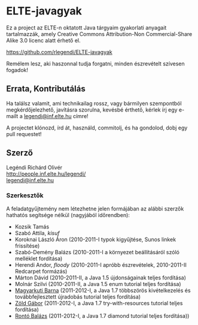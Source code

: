 # ELTE-javagyak #
Ez a project az ELTE-n oktatott Java tárgyaim gyakorlati anyagait tartalmazzák,
amely Creative Commons Attribution-Non Commercial-Share Alike 3.0 licenc alatt
érhető el.

<https://github.com/rlegendi/ELTE-javagyak>

Remélem lesz, aki haszonnal tudja forgatni, minden észrevételt szívesen fogadok!

## Errata, Kontributálás ##
Ha találsz valamit, ami technikailag rossz, vagy bármilyen szempontból
megkérdőjelezhető, javításra szorulna, kevésbé érthető, kérlek írj egy e-mailt
a <legendi@inf.elte.hu> címre!

A projectet klónozd, írd át, használd, commitolj, és ha gondolod, dobj egy pull
requestet!

## Szerző ##
Legéndi Richárd Olivér  
<http://people.inf.elte.hu/legendi/>  
<legendi@inf.elte.hu>

### Szerkesztők ###
A feladatgyűjtemény nem létezhetne jelen formájában az alábbi szerzők hathatós
segítsége nélkül (nagyjából időrendben):

* Kozsik Tamás
* Szabó Attila, *kisuf*
* Koroknai László Áron (2010-2011-I typok kigyűjtése, Sunos linkek frissítése)
* Szabó-Demény Balázs (2010-2011-I a környezet beállításáról szóló melléklet fordítása)
* Herendi Andor, *floody* (2010-2011-I apróbb észrevételek, 2010-2011-II Redcarpet formázás)
* Márton Dávid (2010-2011-II, a Java 1.5 újdonságainak teljes fordítása)
* Molnár Szilvi (2010-2011-II, a Java 1.5 enum tutorial teljes fordítása)
* [Magyarkuti Barna](mailto:bmagyarkuti@gmail.com) (2011-2012-I, a Java 1.7 többszörös kivételkezelés és továbbfejlesztett újradobás tutorial teljes fordítása)
* [Zöld Gábor](mailto:hurkajoker@gmail.com) (2011-2012-I, a Java 1.7 try-with-resources tutorial teljes fordítása)
* [Rontó Balázs](mailto:rontobalazs@caesar.elte.hu) (2011-2012-I, a Java 1.7 diamond tutorial teljes fordítása))

